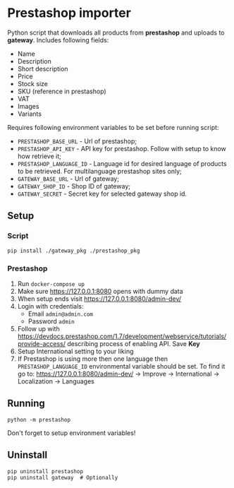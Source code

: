 # Prestashop importer

Python script that downloads all products from **prestashop** and uploads to **gateway**. Includes following fields:
* Name
* Description
* Short description
* Price
* Stock size
* SKU (reference in prestashop)
* VAT
* Images
* Variants

Requires following environment variables to be set before running script:
* `PRESTASHOP_BASE_URL` - Url of prestashop;
* `PRESTASHOP_API_KEY` - API key for prestashop. Follow with setup to know how retrieve it;
* `PRESTASHOP_LANGUAGE_ID` - Language id for desired language of products to be retrieved. For multilanguage prestashop sites only;
* `GATEWAY_BASE_URL` - Url of gateway;
* `GATEWAY_SHOP_ID` - Shop ID of gateway;
* `GATEWAY_SECRET` - Secret key for selected gateway shop id.

## Setup

### Script

```
pip install ./gateway_pkg ./prestashop_pkg
```

### Prestashop
1. Run `docker-compose up`
2. Make sure https://127.0.0.1:8080 opens with dummy data
3. When setup ends visit https://127.0.0.1:8080/admin-dev/
4. Login with credentials:
    * Email `admin@admin.com`
    * Password `admin`
5. Follow up with https://devdocs.prestashop.com/1.7/development/webservice/tutorials/provide-access/ describing process of enabling API.
Save **Key**
6. Setup International setting to your liking
7. If Prestashop is using more then one language  then `PRESTASHOP_LANGUAGE_ID` environmental variable should be set.
To find it go to: https://127.0.0.1:8080/admin-dev/ -> Improve -> International -> Localization -> Languages

## Running

```
python -m prestashop
```

Don't forget to setup environment variables!

## Uninstall

```
pip uninstall prestashop
pip uninstall gateway  # Optionally
```
